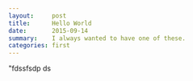 ```yaml
---
layout:     post
title:      Hello World
date:       2015-09-14
summary:    I always wanted to have one of these.
categories: first
---
```

"fdssfsdp
ds
